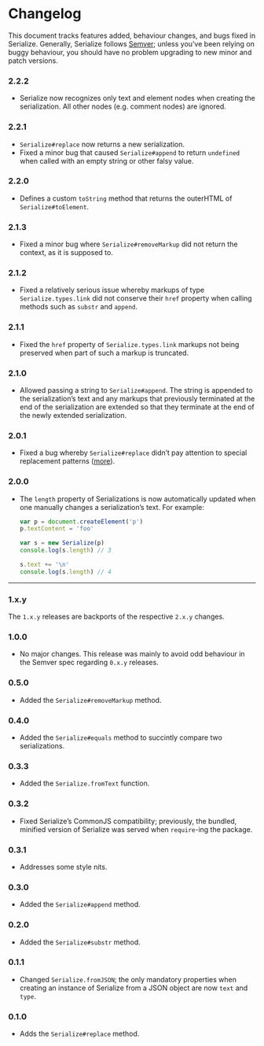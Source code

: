 # Changelog

This document tracks features added, behaviour changes, and bugs fixed in Serialize. Generally, Serialize follows [Semver](http://semver.org/); unless you’ve been relying on buggy behaviour, you should have no problem upgrading to new minor and patch versions.

### 2.2.2

- Serialize now recognizes only text and element nodes when creating the serialization. All other nodes (e.g. comment nodes) are ignored.

### 2.2.1

- `Serialize#replace` now returns a new serialization.
- Fixed a minor bug that caused `Serialize#append` to return `undefined` when called with an empty string or other falsy value.

### 2.2.0

- Defines a custom `toString` method that returns the outerHTML of `Serialize#toElement`.

### 2.1.3

- Fixed a minor bug where `Serialize#removeMarkup` did not return the context, as it is supposed to.

### 2.1.2

- Fixed a relatively serious issue whereby markups of type `Serialize.types.link` did not conserve their `href` property when calling methods such as `substr` and `append`.

### 2.1.1

- Fixed the `href` property of `Serialize.types.link` markups not being preserved when part of such a markup is truncated.

### 2.1.0

- Allowed passing a string to `Serialize#append`. The string is appended to the serialization’s text and any markups that previously terminated at the end of the serialization are extended so that they terminate at the end of the newly extended serialization.

### 2.0.1

- Fixed a bug whereby `Serialize#replace` didn’t pay attention to special replacement patterns ([more](https://github.com/lucthev/serialize/issues/2)).

### 2.0.0

- The `length` property of Serializations is now automatically updated when one manually changes a serialization’s text. For example:
    ```js
    var p = document.createElement('p')
    p.textContent = 'foo'

    var s = new Serialize(p)
    console.log(s.length) // 3

    s.text += '\n'
    console.log(s.length) // 4
    ```

---

### 1.x.y

The `1.x.y` releases are backports of the respective `2.x.y` changes.

### 1.0.0

- No major changes. This release was mainly to avoid odd behaviour in the Semver spec regarding `0.x.y` releases.

### 0.5.0

- Added the `Serialize#removeMarkup` method.

### 0.4.0

- Added the `Serialize#equals` method to succintly compare two serializations.

### 0.3.3

- Added the `Serialize.fromText` function.

### 0.3.2

- Fixed Serialize’s CommonJS compatibility; previously, the bundled, minified version of Serialize was served when `require`-ing the package.

### 0.3.1

- Addresses some style nits.

### 0.3.0

- Added the `Serialize#append` method.

### 0.2.0

- Added the `Serialize#substr` method.

### 0.1.1

- Changed `Serialize.fromJSON`; the only mandatory properties when creating an instance of Serialize from a JSON object are now `text` and `type`.

### 0.1.0

- Adds the `Serialize#replace` method.
